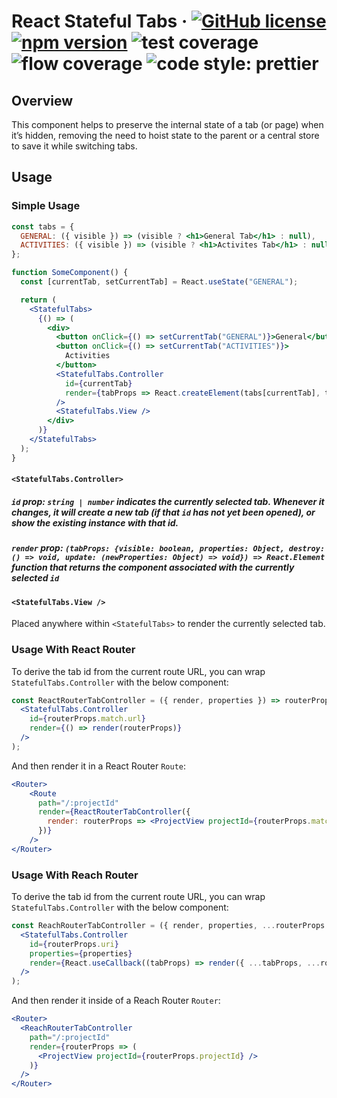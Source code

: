 # React Stateful Tabs &middot; [![GitHub license](https://img.shields.io/badge/license-MIT-blue.svg?style=flat-square)](https://github.com/erictooth/react-stateful-tabs/blob/master/LICENSE) [![npm version](https://img.shields.io/npm/v/react-stateful-tabs.svg?style=flat-square)](https://www.npmjs.com/package/react-stateful-tabs) ![test coverage](https://img.shields.io/badge/coverage-0%25-red.svg?style=flat-square) ![flow coverage](https://img.shields.io/badge/flow--coverage-0%25-red.svg?style=flat-square) ![code style: prettier](https://img.shields.io/badge/code_style-prettier-ff69b4.svg?style=flat-square)

## Overview
This component helps to preserve the internal state of a tab (or page) when it’s hidden, removing the need to hoist state to the parent or a central store to save it while switching tabs.

## Usage

### Simple Usage

```jsx
const tabs = {
  GENERAL: ({ visible }) => (visible ? <h1>General Tab</h1> : null),
  ACTIVITIES: ({ visible }) => (visible ? <h1>Activites Tab</h1> : null)
};

function SomeComponent() {
  const [currentTab, setCurrentTab] = React.useState("GENERAL");

  return (
    <StatefulTabs>
      {() => (
        <div>
          <button onClick={() => setCurrentTab("GENERAL")}>General</button>
          <button onClick={() => setCurrentTab("ACTIVITIES")}>
            Activities
          </button>
          <StatefulTabs.Controller
            id={currentTab}
            render={tabProps => React.createElement(tabs[currentTab], tabProps)}
          />
          <StatefulTabs.View />
        </div>
      )}
    </StatefulTabs>
  );
}
```

#### `<StatefulTabs.Controller>`

##### `id` prop: `string | number` indicates the currently selected tab. Whenever it changes, it will create a new tab (if that `id` has not yet been opened), or show the existing instance with that id.

##### `render` prop: `(tabProps: {visible: boolean, properties: Object, destroy: () => void, update: (newProperties: Object) => void}) => React.Element` function that returns the component associated with the currently selected `id`

#### `<StatefulTabs.View />`
Placed anywhere within `<StatefulTabs>` to render the currently selected tab.

### Usage With React Router

To derive the tab id from the current route URL, you can wrap `StatefulTabs.Controller` with the below component:

```jsx
const ReactRouterTabController = ({ render, properties }) => routerProps => (
  <StatefulTabs.Controller
    id={routerProps.match.url}
    render={() => render(routerProps)}
  />
);
```

And then render it in a React Router `Route`:

```jsx
<Router>
    <Route
      path="/:projectId"
      render={ReactRouterTabController({
        render: routerProps => <ProjectView projectId={routerProps.match.params.projectId} />
      })}
    />
</Router>
```

### Usage With Reach Router

To derive the tab id from the current route URL, you can wrap `StatefulTabs.Controller` with the below component:

```jsx
const ReachRouterTabController = ({ render, properties, ...routerProps }) => (
  <StatefulTabs.Controller
    id={routerProps.uri}
    properties={properties}
    render={React.useCallback((tabProps) => render({ ...tabProps, ...routerProps }), [render, routerProps])}
  />
);
```

And then render it inside of a Reach Router `Router`:

```jsx
<Router>
  <ReachRouterTabController
    path="/:projectId"
    render={routerProps => (
      <ProjectView projectId={routerProps.projectId} />
    )}
  />
</Router>
```
